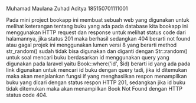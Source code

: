Muhamad Maulana Zuhad Aditya
185150701111001

Pada mini project bookapp ini membuat sebuah web yang digunakan untuk melihat keterangan tentang buku yang ada pada database kita
bookapp ini menggunakan HTTP request dan response untuk melihat status code dari halamannya, jika status 201 maka berhasil sedangkan 404 berarti not found atau gagal
projek ini menggunakan lumen versi 8 yang berarti method str_random() sudah tidak bisa digunakan dan diganti dengan Str::random()
untuk soal mencari buku berdasarkan id menggunakan query yang digunakan pada laravel yaitu
Book::where('id', $id) berarti id yang ada pada link digunakan untuk mencari id buku dengan query tadi,
jika id ditemukan maka akan menjalankan fungsi if yang menghasilkan respon menampilkan buku yang dicari dengan status respon HTTP 201, sedangkan
jika id buku tidak ditemukan maka akan menampilkan Book Not Found dengan HTTP status code 404.
